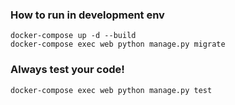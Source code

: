 ### How to run in development env

```
docker-compose up -d --build
docker-compose exec web python manage.py migrate
```

### Always test your code!

```
docker-compose exec web python manage.py test
```